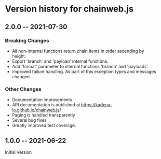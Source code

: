 # Version history for chainweb.js

## 2.0.0 -- 2021-07-30

### Breaking Changes

*   All non-internal functions return chain items in order ascending by height.
*   Export 'branch' and 'payload' internal functions.
*   Add 'format' parameter to internal functions 'branch' and 'payloads'.
*   Improved failure handling. As part of this exception types and messages
    changed.

### Other Changes

*   Documentation improvements
*   API documentation is published at https://kadena-io.github.io/chainweb.js/
*   Paging is handled transparently
*   Several bug fixes
*   Greatly improved test coverage.

## 1.0.0 -- 2021-06-22

Initial Version

